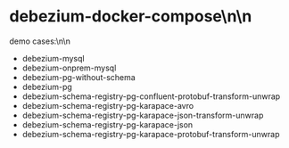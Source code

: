 
# debezium-docker-compose\n\n
demo cases:\n\n
*  debezium-mysql
*  debezium-onprem-mysql
*  debezium-pg-without-schema
*  debezium-pg
*  debezium-schema-registry-pg-confluent-protobuf-transform-unwrap
*  debezium-schema-registry-pg-karapace-avro
*  debezium-schema-registry-pg-karapace-json-transform-unwrap
*  debezium-schema-registry-pg-karapace-json
*  debezium-schema-registry-pg-karapace-protobuf-transform-unwrap

